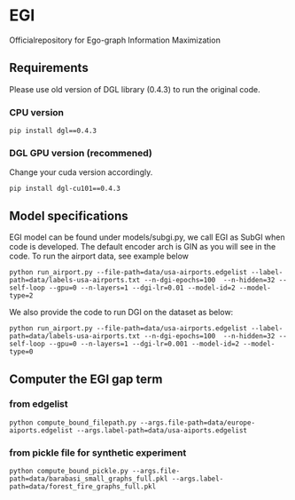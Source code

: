 # EGI
Officialrepository for Ego-graph Information Maximization

## Requirements
Please use old version of DGL library (0.4.3) to run the original code. 
### CPU version
```
pip install dgl==0.4.3
```
### DGL GPU version (recommened)
Change your cuda version accordingly.
```
pip install dgl-cu101==0.4.3
```

## Model specifications
EGI model can be found under models/subgi.py, we call EGI as SubGI when code is developed. The default encoder arch is GIN as you will see in the code. To run the airport data, see example below
```
python run_airport.py --file-path=data/usa-airports.edgelist --label-path=data/labels-usa-airports.txt --n-dgi-epochs=100  --n-hidden=32 --self-loop --gpu=0 --n-layers=1 --dgi-lr=0.01 --model-id=2 --model-type=2
```

We also provide the code to run DGI on the dataset as below:
```
python run_airport.py --file-path=data/usa-airports.edgelist --label-path=data/labels-usa-airports.txt --n-dgi-epochs=100  --n-hidden=32 --self-loop --gpu=0 --n-layers=1 --dgi-lr=0.001 --model-id=2 --model-type=0
```

## Computer the EGI gap term
### from edgelist
```
python compute_bound_filepath.py --args.file-path=data/europe-aiports.edgelist --args.label-path=data/usa-aiports.edgelist
```
### from pickle file for synthetic experiment
```
python compute_bound_pickle.py --args.file-path=data/barabasi_small_graphs_full.pkl --args.label-path=data/forest_fire_graphs_full.pkl
```

